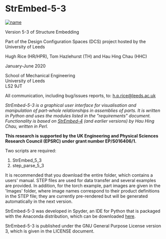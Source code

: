 # StrEmbed-5-3

[![name](https://zenodo.org/badge/274413366.svg)](http://doi.org/10.5281/zenodo.4555836)

Version 5-3 of Structure Embedding

Part of the Design Configuration Spaces (DCS) project hosted by the University of Leeds

Hugh Rice (HR/HPR), Tom Hazlehurst (TH) and Hau Hing Chau (HHC)

January-June 2020

School of Mechanical Engineering  
University of Leeds  
LS2 9JT

All communication, including bug/issues reports, to: h.p.rice@leeds.ac.uk

<i> StrEmbed-5-3 is a graphical user interface for visualisation and manipulation of part-whole relationships in assemblies of parts. It is written in Python and uses the modules listed in the "requirements" document. Functionality is based on [StrEmbed-4](https://github.com/hhchau/StrEmbed-4) (and earlier versions) by Hau Hing Chau, written in Perl.</i>  

<b>This research is supported by the UK Engineering and Physical Sciences Research Council (EPSRC) under grant number EP/S016406/1.</b>

Two scripts are required:
1. StrEmbed_5_3
2. step_parse_5_3

It is recommended that you download the entire folder, which contains a users' manual. STEP files are used for data transfer and several examples are provided. In addition, for the torch example, part images are given in the 'Images' folder, where image names correspond to their product definitions in the STEP file; they are currently pre-rendered but will be generated automatically in the next version.

StrEmbed-5-3 was developed in Spyder, an IDE for Python that is packaged with the Anaconda distribution, which can be downloaded [here](https://www.anaconda.com/distribution/).

StrEmbed-5-3 is published under the GNU General Purpose License version 3, which is given in the LICENSE document.
